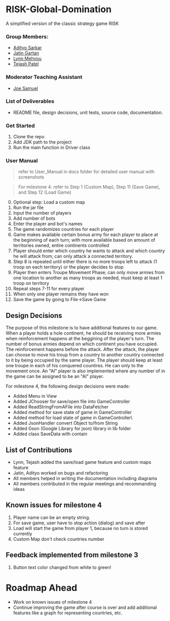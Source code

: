 # RISK-Global-Domination
A simplified version of the classic strategy game RISK
 
 ### Group Members:
 * [Adityo Sarkar](https://github.com/theadityo)
 * [Jatin Gartan](https://github.com/JatinGartan)
 * [Lynn Mehyou](https://github.com/lynnmehyou)
 * [Tejash Patel](https://github.com/tejash3402)

### Moderator Teaching Assistant
* [Joe Samuel](https://github.com/joefsamuel)

### List of Deliverables
- README file, design decisions, unit tests, source code, documentation.

### Get Started
1. Clone the repo
2. Add JDK path to the project
3. Run the main function in Driver class

### User Manual
> refer to User_Manual in docs folder for detailed user manual with screenshots

> For milestone 4: refer to Step 1 (Custom Map), Step 11 (Save Game), and Step 12 (Load Game)
0) Optional step: Load a custom map
1) Run the jar file
2) Input the number of players 
3) Add number of bots
4) Enter the player and bot's names
5) The game randomizes countries for each player
7) Game makes available certain bonus army for each player to place at the beginning of each turn; with more available based on amount of territories owned, entire continents controlled
8) Player should enter which country he wants to attack and which country he will attack from; can only attack a connected territory.
9) Step 8 is repeated until either there is no more troops left to attack (1 troop on each territory) or the player decides to stop
10) Player then enters Troupe Movement Phase; can only move armies from one location to another as many troops as needed, must keep at least 1 troop on territory
11) Repeat steps 7-11 for every player
12) When only one player remains they have won
13) Save the game by going to File->Save Game

## Design Decisions
The purpose of this milestone is to have additional features to our game. When a player holds a hole continent, he should be receiving more armies when reinforcement happens at the beggining of the player's turn. The number of bonus armies depend on which continent you have occupied. The reinforcement happens before the attack. After the attack, the player can choose to move his troup from a country to another country connected to it by being occupied by the same player. The player should keep at least one troupe in each of his conquered countires. He can only to the movement once. An "AI" player is also implemented where any number of in the game can be assigned to be an "AI" player.

For milestone 4, the following design decisions were made: 
- Added Menu in View
- Added JChooser for save/open file into GameController
- Added ReadStringFromAFile into DataFetcher
- Added method for save state of game in GameController
- Added method for load state of game in GameController\
- Added JsonHandler convert Object to/from String
- Added Gson (Google Library for json) library in lib folder
- Added class SaveData with contain

## List of Contributions
- Lynn, Tejash added the save/load game feature and custom maps feature
- Jatin, Adityo worked on bugs and refactoring
- All members helped in writing the documentation including diagrams
- All members contributed in the regular meetings and recommanding ideas

## Known issues for milestone 4
1. Player name can be an empty string.
2. For save game, user have to stop action (dialog) and save after
3. Load will start the game from player 1, because no turn is stored currently
4. Custom Map don't check countries number

## Feedback implemented from milestone 3
1. Button text color changed from white to green!

# Roadmap Ahead
- Work on known issues of milestone 4
- Continue improving the game after course is over and add additional features like a graph for representing countries, etc.